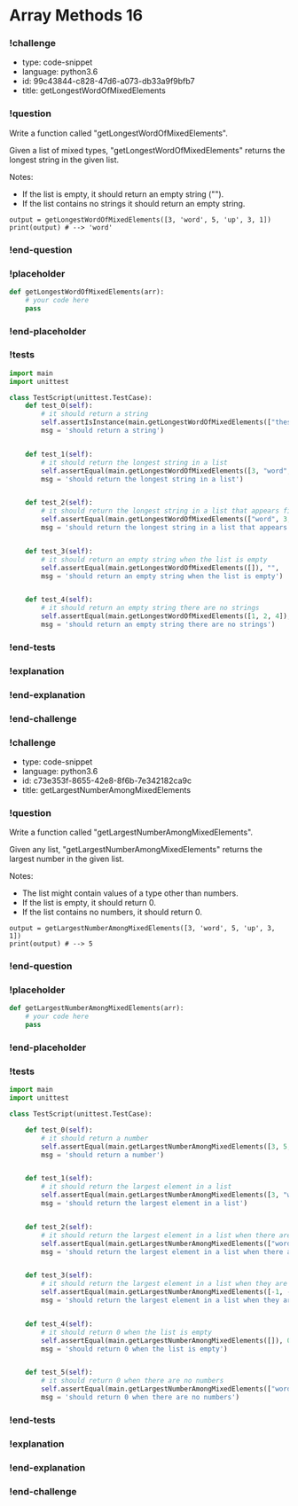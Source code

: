 # Array Methods 16

### !challenge

* type: code-snippet
* language: python3.6
* id: 99c43844-c828-47d6-a073-db33a9f9bfb7
* title: getLongestWordOfMixedElements

### !question

Write a function called "getLongestWordOfMixedElements".

Given a list of mixed types, "getLongestWordOfMixedElements" returns the longest string in the given list.

Notes:
* If the list is empty, it should return an empty string ("").
* If the list contains no strings it should return an empty string.

```
output = getLongestWordOfMixedElements([3, 'word', 5, 'up', 3, 1])
print(output) # --> 'word'
```

### !end-question

### !placeholder

```python
def getLongestWordOfMixedElements(arr):
    # your code here
    pass


```

### !end-placeholder

### !tests

```python
import main
import unittest

class TestScript(unittest.TestCase):
    def test_0(self):
        # it should return a string
        self.assertIsInstance(main.getLongestWordOfMixedElements(["these", "are", "strings"]), str,
        msg = 'should return a string')


    def test_1(self):
        # it should return the longest string in a list
        self.assertEqual(main.getLongestWordOfMixedElements([3, "word", 5, "up", 3, 1]), "word",
        msg = 'should return the longest string in a list')


    def test_2(self):
        # it should return the longest string in a list that appears first when there are ties
        self.assertEqual(main.getLongestWordOfMixedElements(["word", 3, 5, 3, "bird", "up", 1, 5]), "word",
        msg = 'should return the longest string in a list that appears first when there are ties')


    def test_3(self):
        # it should return an empty string when the list is empty
        self.assertEqual(main.getLongestWordOfMixedElements([]), "",
        msg = 'should return an empty string when the list is empty')


    def test_4(self):
        # it should return an empty string there are no strings
        self.assertEqual(main.getLongestWordOfMixedElements([1, 2, 4]), "",
        msg = 'should return an empty string there are no strings')

```

### !end-tests

### !explanation

### !end-explanation

### !end-challenge

### !challenge

* type: code-snippet
* language: python3.6
* id: c73e353f-8655-42e8-8f6b-7e342182ca9c
* title: getLargestNumberAmongMixedElements

### !question

Write a function called "getLargestNumberAmongMixedElements".

Given any list, "getLargestNumberAmongMixedElements" returns the largest number in the given list.

Notes:
* The list might contain values of a type other than numbers.
* If the list is empty, it should return 0.
* If the list contains no numbers, it should return 0.

```
output = getLargestNumberAmongMixedElements([3, 'word', 5, 'up', 3, 1])
print(output) # --> 5
```

### !end-question

### !placeholder

```python
def getLargestNumberAmongMixedElements(arr):
    # your code here
    pass


```

### !end-placeholder

### !tests

```python
import main
import unittest

class TestScript(unittest.TestCase):

    def test_0(self):
        # it should return a number
        self.assertEqual(main.getLargestNumberAmongMixedElements([3, 5, 3, 1]), (float, int),
        msg = 'should return a number')


    def test_1(self):
        # it should return the largest element in a list
        self.assertEqual(main.getLargestNumberAmongMixedElements([3, "word", 5, "up", 3, 1]), 5,
        msg = 'should return the largest element in a list')


    def test_2(self):
        # it should return the largest element in a list when there are ties
        self.assertEqual(main.getLargestNumberAmongMixedElements(["word", 3, 5, 3, "wordy", "up", 1, 5]), 5,
        msg = 'should return the largest element in a list when there are ties')


    def test_3(self):
        # it should return the largest element in a list when they are all negative
        self.assertEqual(main.getLargestNumberAmongMixedElements([-1, -5, "word", -3]), -1,
        msg = 'should return the largest element in a list when they are all negative')


    def test_4(self):
        # it should return 0 when the list is empty
        self.assertEqual(main.getLargestNumberAmongMixedElements([]), 0,
        msg = 'should return 0 when the list is empty')


    def test_5(self):
        # it should return 0 when there are no numbers
        self.assertEqual(main.getLargestNumberAmongMixedElements(["word", "up"]), 0,
        msg = 'should return 0 when there are no numbers')

```

### !end-tests

### !explanation

### !end-explanation

### !end-challenge

